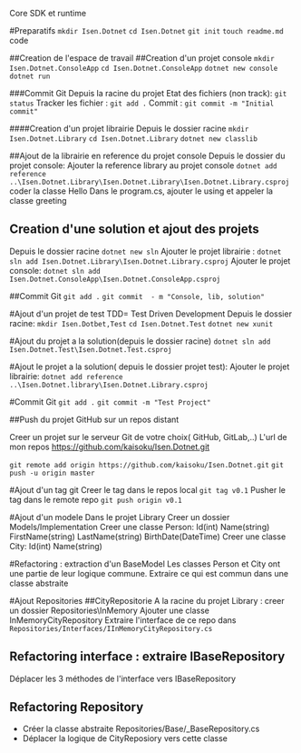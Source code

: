 Core SDK et runtime

#Preparatifs
`mkdir Isen.Dotnet`
`cd Isen.Dotnet`
`git init`
`touch readme.md`
code

##Creation de l'espace de travail
##Creation d'un projet console
`mkdir Isen.Dotnet.ConsoleApp`
`cd Isen.Dotnet.ConsoleApp`
`dotnet new console`
`dotnet run`

###Commit Git
Depuis la racine du projet
Etat des fichiers (non track): `git status`
Tracker les fichier : `git add .`
Commit :  `git commit -m "Initial commit"`

####Creation d'un projet librairie
Depuis le dossier racine
`mkdir Isen.Dotnet.Library`
`cd Isen.Dotnet.Library`
`dotnet new classlib`

##Ajout de la librairie en reference du projet console
Depuis le dossier du projet console:
Ajouter la reference library au projet console
`dotnet add reference ..\Isen.Dotnet.Library\Isen.Dotnet.Library\Isen.Dotnet.Library.csproj`
coder la classe Hello
Dans le program.cs, ajouter le using et appeler la classe greeting

## Creation d'une solution et ajout des projets
Depuis le dossier racine
`dotnet new sln`
Ajouter le projet librairie : `dotnet sln add Isen.Dotnet.Library\Isen.Dotnet.Library.csproj`
Ajouter le projet console: `dotnet sln add Isen.Dotnet.ConsoleApp\Isen.Dotnet.ConsoleApp.csproj`

##Commit Git
`git add .`
`git commit  - m "Console, lib, solution"`

#Ajout d'un projet de test
TDD= Test Driven Development
Depuis le dossier racine:
`mkdir Isen.Dotbet,Test`
`cd Isen.Dotnet.Test`
`dotnet new xunit`

#Ajout du projet a la solution(depuis le dossier racine)
`dotnet sln add Isen.Dotnet.Test\Isen.Dotnet.Test.csproj`

#Ajout le projet a la solution( depuis le dossier projet test):
Ajouter le projet librairie:
`dotnet add reference ..\Isen.Dotnet.library\Isen.Dotnet.Library.csproj`

#Commit Git
`git add .`
`git commit -m "Test Project"`

##Push du projet GitHub sur un repos distant

Creer un projet sur le serveur Git de votre choix( GitHub, GitLab,..)
L'url de mon repos
https://github.com/kaisoku/Isen.Dotnet.git

`git remote add origin https://github.com/kaisoku/Isen.Dotnet.git`
`git push -u origin master`

#Ajout d'un tag git
Creer le tag dans le repos local
`git tag v0.1`
Pusher le tag dans le remote repo
`git push origin v0.1`

#Ajout d'un modele
Dans le projet Library
Creer un dossier Models/Implementation
Creer une classe Person:
    Id(int)
    Name(string)
    FirstName(string)
    LastName(string)
    BirthDate(DateTime)
Creer une classe City:
    Id(int)
    Name(string)

#Refactoring : extraction d'un BaseModel
Les classes Person et City ont une partie de leur logique commune.
Extraire ce qui est commun dans une classe abstraite

#Ajout  Repositories
##CityRepositorie
A la racine du projet Library : creer un dossier Repositories\InMemory
Ajouter une classe InMemoryCityRepository
Extraire l'interface de ce repo dans `Repositories/Interfaces/IInMemoryCityRepository.cs`  

## Refactoring interface : extraire IBaseRepository
Déplacer les 3 méthodes de l'interface vers IBaseRepository  

## Refactoring Repository
* Créer la classe abstraite Repositories/Base/_BaseRepository.cs  
* Déplacer la logique de CityReposiory vers cette classe  